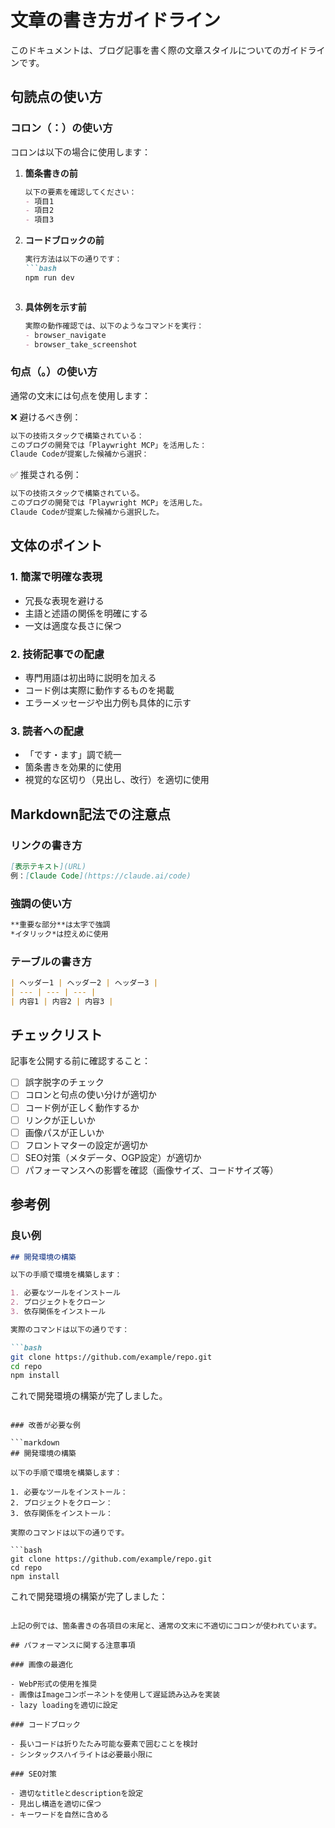 # 文章の書き方ガイドライン

このドキュメントは、ブログ記事を書く際の文章スタイルについてのガイドラインです。

## 句読点の使い方

### コロン（：）の使い方

コロンは以下の場合に使用します：

1. **箇条書きの前**
   ```markdown
   以下の要素を確認してください：
   - 項目1
   - 項目2
   - 項目3
   ```

2. **コードブロックの前**
   ```markdown
   実行方法は以下の通りです：
   ```bash
   npm run dev
   ```
   ```

3. **具体例を示す前**
   ```markdown
   実際の動作確認では、以下のようなコマンドを実行：
   - browser_navigate
   - browser_take_screenshot
   ```

### 句点（。）の使い方

通常の文末には句点を使用します：

❌ 避けるべき例：
```markdown
以下の技術スタックで構築されている：
このブログの開発では「Playwright MCP」を活用した：
Claude Codeが提案した候補から選択：
```

✅ 推奨される例：
```markdown
以下の技術スタックで構築されている。
このブログの開発では「Playwright MCP」を活用した。
Claude Codeが提案した候補から選択した。
```

## 文体のポイント

### 1. 簡潔で明確な表現

- 冗長な表現を避ける
- 主語と述語の関係を明確にする
- 一文は適度な長さに保つ

### 2. 技術記事での配慮

- 専門用語は初出時に説明を加える
- コード例は実際に動作するものを掲載
- エラーメッセージや出力例も具体的に示す

### 3. 読者への配慮

- 「です・ます」調で統一
- 箇条書きを効果的に使用
- 視覚的な区切り（見出し、改行）を適切に使用

## Markdown記法での注意点

### リンクの書き方

```markdown
[表示テキスト](URL)
例：[Claude Code](https://claude.ai/code)
```

### 強調の使い方

```markdown
**重要な部分**は太字で強調
*イタリック*は控えめに使用
```

### テーブルの書き方

```markdown
| ヘッダー1 | ヘッダー2 | ヘッダー3 |
| --- | --- | --- |
| 内容1 | 内容2 | 内容3 |
```

## チェックリスト

記事を公開する前に確認すること：

- [ ] 誤字脱字のチェック
- [ ] コロンと句点の使い分けが適切か
- [ ] コード例が正しく動作するか
- [ ] リンクが正しいか
- [ ] 画像パスが正しいか
- [ ] フロントマターの設定が適切か
- [ ] SEO対策（メタデータ、OGP設定）が適切か
- [ ] パフォーマンスへの影響を確認（画像サイズ、コードサイズ等）

## 参考例

### 良い例

```markdown
## 開発環境の構築

以下の手順で環境を構築します：

1. 必要なツールをインストール
2. プロジェクトをクローン
3. 依存関係をインストール

実際のコマンドは以下の通りです：

```bash
git clone https://github.com/example/repo.git
cd repo
npm install
```

これで開発環境の構築が完了しました。
```

### 改善が必要な例

```markdown
## 開発環境の構築

以下の手順で環境を構築します：

1. 必要なツールをインストール：
2. プロジェクトをクローン：
3. 依存関係をインストール：

実際のコマンドは以下の通りです。

```bash
git clone https://github.com/example/repo.git
cd repo
npm install
```

これで開発環境の構築が完了しました：
```

上記の例では、箇条書きの各項目の末尾と、通常の文末に不適切にコロンが使われています。

## パフォーマンスに関する注意事項

### 画像の最適化

- WebP形式の使用を推奨
- 画像はImageコンポーネントを使用して遅延読み込みを実装
- lazy loadingを適切に設定

### コードブロック

- 長いコードは折りたたみ可能な要素で囲むことを検討
- シンタックスハイライトは必要最小限に

### SEO対策

- 適切なtitleとdescriptionを設定
- 見出し構造を適切に保つ
- キーワードを自然に含める